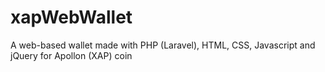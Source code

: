 # xapWebWallet
A web-based wallet made with PHP (Laravel), HTML, CSS, Javascript and jQuery for Apollon (XAP) coin
